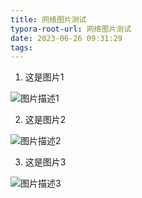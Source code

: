 ```yaml
---
title: 网络图片测试
typora-root-url: 网络图片测试
date: 2023-06-26 09:31:29
tags:
---
```


1. 这是图片1

![图片描述1](/../../images/109354161)

2. 这是图片2

![图片描述2](/../../images/109356731)

3. 这是图片3

![图片描述3](/../../images/109316718)
